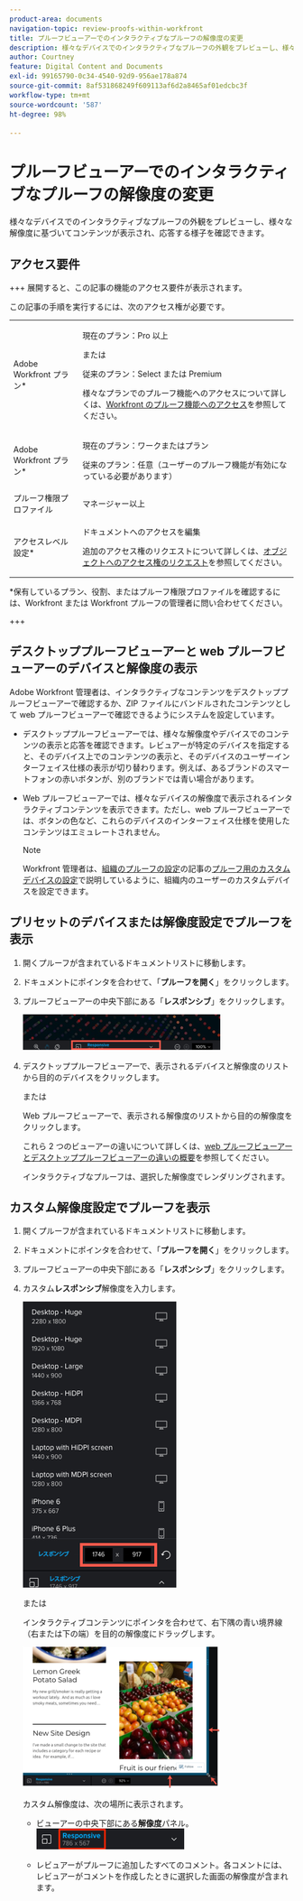 ```yaml
---
product-area: documents
navigation-topic: review-proofs-within-workfront
title: プルーフビューアーでのインタラクティブなプルーフの解像度の変更
description: 様々なデバイスでのインタラクティブなプルーフの外観をプレビューし、様々な解像度に基づいてコンテンツが表示され、応答する様子を確認できます。
author: Courtney
feature: Digital Content and Documents
exl-id: 99165790-0c34-4540-92d9-956ae178a874
source-git-commit: 8af531868249f609113af6d2a8465af01edcbc3f
workflow-type: tm+mt
source-wordcount: '587'
ht-degree: 98%

---
```


# プルーフビューアーでのインタラクティブなプルーフの解像度の変更

様々なデバイスでのインタラクティブなプルーフの外観をプレビューし、様々な解像度に基づいてコンテンツが表示され、応答する様子を確認できます。

## アクセス要件

+++ 展開すると、この記事の機能のアクセス要件が表示されます。

この記事の手順を実行するには、次のアクセス権が必要です。

<table style="table-layout:auto"> 
 <col> 
 <col> 
 <tbody> 
  <tr> 
   <td role="rowheader">Adobe Workfront プラン*</td> 
   <td> <p>現在のプラン：Pro 以上</p> <p>または</p> <p>従来のプラン：Select または Premium</p> <p>様々なプランでのプルーフ機能へのアクセスについて詳しくは、<a href="/help/quicksilver/administration-and-setup/manage-workfront/configure-proofing/access-to-proofing-functionality.md" class="MCXref xref">Workfront のプルーフ機能へのアクセス</a>を参照してください。</p> </td> 
  </tr> 
  <tr> 
   <td role="rowheader">Adobe Workfront プラン*</td> 
   <td> <p>現在のプラン：ワークまたはプラン</p> <p>従来のプラン：任意（ユーザーのプルーフ機能が有効になっている必要があります）</p> </td> 
  </tr> 
  <tr> 
   <td role="rowheader">プルーフ権限プロファイル </td> 
   <td>マネージャー以上</td> 
  </tr> 
  <tr> 
   <td role="rowheader">アクセスレベル設定*</td> 
   <td> <p>ドキュメントへのアクセスを編集</p> <p>追加のアクセス権のリクエストについて詳しくは、<a href="../../../../workfront-basics/grant-and-request-access-to-objects/request-access.md" class="MCXref xref">オブジェクトへのアクセス権のリクエスト</a>を参照してください。</p> </td> 
  </tr> 
 </tbody> 
</table>

&#42;保有しているプラン、役割、またはプルーフ権限プロファイルを確認するには、Workfront または Workfront プルーフの管理者に問い合わせてください。

+++

## デスクトッププルーフビューアーと web プルーフビューアーのデバイスと解像度の表示

Adobe Workfront 管理者は、インタラクティブなコンテンツをデスクトッププルーフビューアーで確認するか、ZIP ファイルにバンドルされたコンテンツとして web プルーフビューアーで確認できるようにシステムを設定しています。

* デスクトッププルーフビューアーでは、様々な解像度やデバイスでのコンテンツの表示と応答を確認できます。レビュアーが特定のデバイスを指定すると、そのデバイス上でのコンテンツの表示と、そのデバイスのユーザーインターフェイス仕様の表示が切り替わります。例えば、あるブランドのスマートフォンの赤いボタンが、別のブランドでは青い場合があります。

* Web プルーフビューアーでは、様々なデバイスの解像度で表示されるインタラクティブコンテンツを表示できます。ただし、web プルーフビューアーでは、ボタンの色など、これらのデバイスのインターフェイス仕様を使用したコンテンツはエミュレートされません。

  >[!NOTE]
  >
  >Workfront 管理者は、[組織のプルーフの設定](/help/quicksilver/administration-and-setup/manage-workfront/configure-proofing/configure-proofing-organization.md)の記事の[プルーフ用のカスタムデバイスの設定](/help/quicksilver/administration-and-setup/manage-workfront/configure-proofing/configure-proofing-organization.md#configure-custom-devices-for-proofs)で説明しているように、組織内のユーザーのカスタムデバイスを設定できます。

## プリセットのデバイスまたは解像度設定でプルーフを表示

1. 開くプルーフが含まれているドキュメントリストに移動します。
1. ドキュメントにポインタを合わせて、「**プルーフを開く**」をクリックします。
1. プルーフビューアーの中央下部にある「**レスポンシブ**」をクリックします。

   ![Resolution_option_in_DPV.png](assets/resolution-option-in-dpv-350x64.png)

1. デスクトッププルーフビューアーで、表示されるデバイスと解像度のリストから目的のデバイスをクリックします。

   または

   Web プルーフビューアーで、表示される解像度のリストから目的の解像度をクリックします。

   これら 2 つのビューアーの違いについて詳しくは、[web プルーフビューアーとデスクトッププルーフビューアーの違いの概要](../../../../review-and-approve-work/proofing/proofing-overview/understand-differences-between-web-viewer.md)を参照してください。

   インタラクティブなプルーフは、選択した解像度でレンダリングされます。

## カスタム解像度設定でプルーフを表示

1. 開くプルーフが含まれているドキュメントリストに移動します。
1. ドキュメントにポインタを合わせて、「**プルーフを開く**」をクリックします。
1. プルーフビューアーの中央下部にある「**レスポンシブ**」をクリックします。
1. カスタム&#x200B;**レスポンシブ**&#x200B;解像度を入力します。

   ![Type_a_custom_resolution_DPV.png](assets/type-a-custom-resolution-dpv.png)

   または

   インタラクティブコンテンツにポインタを合わせて、右下隅の青い境界線（右または下の端）を目的の解像度にドラッグします。

   ![Drag_blue_edges_for_resolution.png](assets/drag-blue-edges-for-resolution-350x251.png)

   カスタム解像度は、次の場所に表示されます。

   * ビューアーの中央下部にある&#x200B;**解像度**&#x200B;パネル。\
     ![Screenshot_2018-05-15_10-27-54.png](assets/screenshot-2018-05-15-10-27-54.png)

   * レビュアーがプルーフに追加したすべてのコメント。各コメントには、レビュアーがコメントを作成したときに選択した画面の解像度が含まれます。
